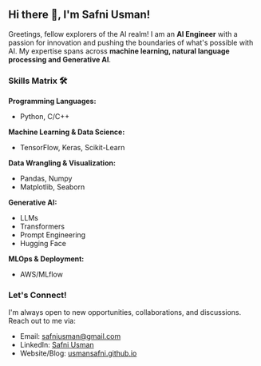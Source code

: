 ## Hi there 👋, I'm Safni Usman!

Greetings, fellow explorers of the AI realm! I am an **AI Engineer** with a passion for innovation and pushing the boundaries of what's possible with AI. My expertise spans across **machine learning, natural language processing and Generative AI**.

### Skills Matrix 🛠️

**Programming Languages:**
- Python, C/C++

**Machine Learning & Data Science:**
- TensorFlow, Keras, Scikit-Learn

**Data Wrangling & Visualization:**
- Pandas, Numpy
- Matplotlib, Seaborn

**Generative AI:**
- LLMs
- Transformers
- Prompt Engineering
- Hugging Face

**MLOps & Deployment:**
- AWS/MLflow

### Let's Connect!

I'm always open to new opportunities, collaborations, and discussions. Reach out to me via:

- Email: safniusman@gmail.com
- LinkedIn: [Safni Usman](https://www.linkedin.com/in/safniusman/)
- Website/Blog: [usmansafni.github.io](https://usmansafni.github.io/)
